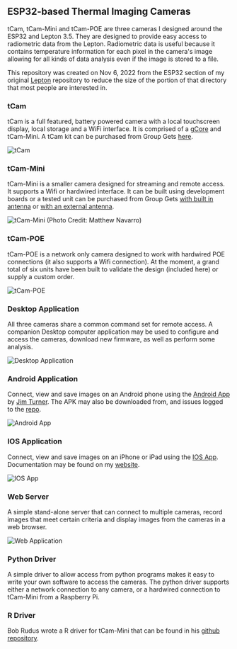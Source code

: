 ## ESP32-based Thermal Imaging Cameras
tCam, tCam-Mini and tCam-POE are three cameras I designed around the ESP32 and Lepton 3.5.  They are designed to provide easy access to radiometric data from the Lepton.  Radiometric data is useful because it contains temperature information for each pixel in the camera's image allowing for all kinds of data analysis even if the image is stored to a file.

This repository was created on Nov 6, 2022 from the ESP32 section of my original [Lepton](https://github.com/danjulio/lepton) repository to reduce the size of the portion of that directory that most people are interested in.

### tCam
tCam is a full featured, battery powered camera with a local touchscreen display, local storage and a WiFi interface.  It is comprised of a [gCore]() and tCam-Mini.  A tCam kit can be purchased from Group Gets [here](https://store.groupgets.com/products/tcam-kit).

![tCam](tCam/pictures/tcam_iron.png)

### tCam-Mini
tCam-Mini is a smaller camera designed for streaming and remote access.  It supports a Wifi or hardwired interface.  It can be built using development boards or a tested unit can be purchased from Group Gets [with built in antenna](https://store.groupgets.com/products/tcam-mini-rev4-wireless-streaming-thermal-camera-board) or [with an external antenna](https://store.groupgets.com/products/tcam-mini-rev4-external-antenna-wireless-streaming-thermal-camera-board).

![tCam-Mini](pictures/tcam_mini.png)
(Photo Credit: Matthew Navarro)

### tCam-POE
tCam-POE is a network only camera designed to work with hardwired POE connections (it also supports a Wifi connection).  At the moment, a grand total of six units have been built to validate the design (included here) or supply a custom order.

![tCam-POE](pictures/tcam_poe_side.png)


### Desktop Application
All three cameras share a common command set for remote access.  A companion Desktop computer application may be used to configure and access the cameras, download new firmware, as well as perform some analysis.

![Desktop Application](pictures/app_on_desktop.png)

### Android Application
Connect, view and save images on an Android phone using the [Android App](https://play.google.com/store/apps/details?id=com.darcangel.tcamViewer) by [Jim Turner](https://darcangelsoftware.com/).  The APK may also be downloaded from, and issues logged to the [repo](https://github.com/yaturner/tcamViewer).

![Android App](pictures/android_app.png)

### IOS Application
Connect, view and save images on an iPhone or iPad using the [IOS App](https://apps.apple.com/us/app/tcamview/id1610451813).  Documentation may be found on my [website](https://danjuliodesigns.com/products/tcam_app.html).

![IOS App](pictures/ios_app.png)

### Web Server
A simple stand-alone server that can connect to multiple cameras, record images that meet certain criteria and display images from the cameras in a web browser.

![Web Application](pictures/tcam_web.png)

### Python Driver
A simple driver to allow access from python programs makes it easy to write your own software to access the cameras.  The python driver supports either a network connection to any camera, or a hardwired connection to tCam-Mini from a Raspberry Pi.

### R Driver
Bob Rudus wrote a R driver for tCam-Mini that can be found in his [github repository](https://github.com/hrbrmstr/tcam).